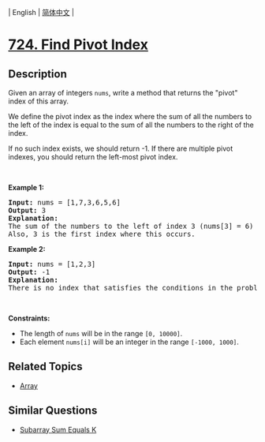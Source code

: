 
| English | [简体中文](README.md) |

# [724. Find Pivot Index](https://leetcode-cn.com/problems/find-pivot-index/)

## Description

<p>Given an array of integers <code>nums</code>, write a method that returns the &quot;pivot&quot; index of this array.</p>

<p>We define the pivot index as the index where the sum of all the numbers to the left of the index is equal to the sum of all the numbers to the right of the index.</p>

<p>If no such index exists, we should return -1. If there are multiple pivot indexes, you should return the left-most pivot index.</p>

<p>&nbsp;</p>
<p><strong>Example 1:</strong></p>

<pre>
<strong>Input:</strong> nums = [1,7,3,6,5,6]
<strong>Output:</strong> 3
<strong>Explanation:</strong>
The sum of the numbers to the left of index 3 (nums[3] = 6) is equal to the sum of numbers to the right of index 3.
Also, 3 is the first index where this occurs.
</pre>

<p><strong>Example 2:</strong></p>

<pre>
<strong>Input:</strong> nums = [1,2,3]
<strong>Output:</strong> -1
<strong>Explanation:</strong>
There is no index that satisfies the conditions in the problem statement.
</pre>

<p>&nbsp;</p>
<p><strong>Constraints:</strong></p>

<ul>
	<li>The length of <code>nums</code> will be in the range <code>[0, 10000]</code>.</li>
	<li>Each element <code>nums[i]</code> will be an integer in the range <code>[-1000, 1000]</code>.</li>
</ul>


## Related Topics

- [Array](https://leetcode-cn.com/tag/array)

## Similar Questions

- [Subarray Sum Equals K](../subarray-sum-equals-k/README_EN.md)
